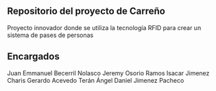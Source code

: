## Repositorio del proyecto de Carreño

Proyecto innovador donde se utiliza la tecnología RFID para crear un sistema de pases de personas

## Encargados
Juan Emmanuel Becerril Nolasco
Jeremy Osorio Ramos
Isacar Jimenez Charis
Gerardo Acevedo Terán
Ángel Daniel Jimenez Pacheco
